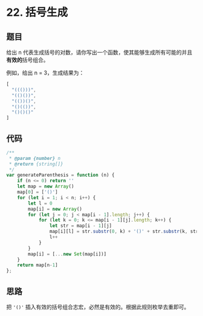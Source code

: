 # 22. 括号生成

## 题目

给出 n 代表生成括号的对数，请你写出一个函数，使其能够生成所有可能的并且**有效的**括号组合。

例如，给出 n = 3，生成结果为：

```js
[
  "((()))",
  "(()())",
  "(())()",
  "()(())",
  "()()()"
]
```

## 代码

```js
/**
 * @param {number} n
 * @return {string[]}
 */
var generateParenthesis = function (n) {
    if (n <= 0) return ''
    let map = new Array()
    map[0] = ['()']
    for (let i = 1; i < n; i++) {
        let l = 0
        map[i] = new Array()
        for (let j = 0; j < map[i - 1].length; j++) {
            for (let k = 0; k <= map[i - 1][j].length; k++) {
                let str = map[i - 1][j]
                map[i][l] = str.substr(0, k) + '()' + str.substr(k, str.length)
                l++
            }
        }
        map[i] = [...new Set(map[i])]
    }
    return map[n-1]
};

```

## 思路

把 `'()'` 插入有效的括号组合志宏，必然是有效的。根据此规则枚举去重即可。